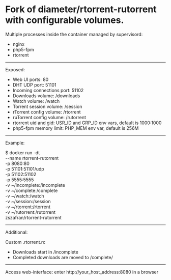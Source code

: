 # Fork of diameter/rtorrent-rutorrent with configurable volumes.

Multiple processes inside the container managed by supervisord:

* nginx
* php5-fpm
* rtorrent

---

Exposed:

* Web UI ports: 80
* DHT UDP port: 51101
* Incoming connections port: 51102
* Downloads volume: /downloads
* Watch volume: /watch
* Torrent session volume: /session
* rTorrent config volume: /rtorrent
* ruTorrent config volume: /rutorrent
* rtorrent uid and gid: USR_ID and GRP_ID env vars, default is 1000:1000
* php5-fpm memory limit: PHP_MEM env var, default is 256M

---

Example:

$ docker run -dt \
 --name rtorrent-rutorrent \
 -p 8080:80 \
 -p 51101:51101/udp \
 -p 51102:51102 \
 -p 5555:5555 \
 -v ~/incomplete:/incomplete \
 -v ~/complete:/complete \
 -v ~/watch:/watch \
 -v ~/session:/session \
 -v ~/rtorrent:/rtorrent \
 -v ~/rutorrent:/rutorrent \
 zszafran/rtorrent-rutorrent

---

Additional:

Custom .rtorrent.rc

* Downloads start in /incomplete
* Completed downloads are moved to /complete/<rutorrent label>

---

Access web-interface: enter http://your_host_address:8080 in a browser
